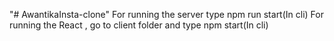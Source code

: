 "# AwantikaInsta-clone" 
For running the server type npm run start(In cli)
For running the React , go to client folder and type npm start(In cli)
